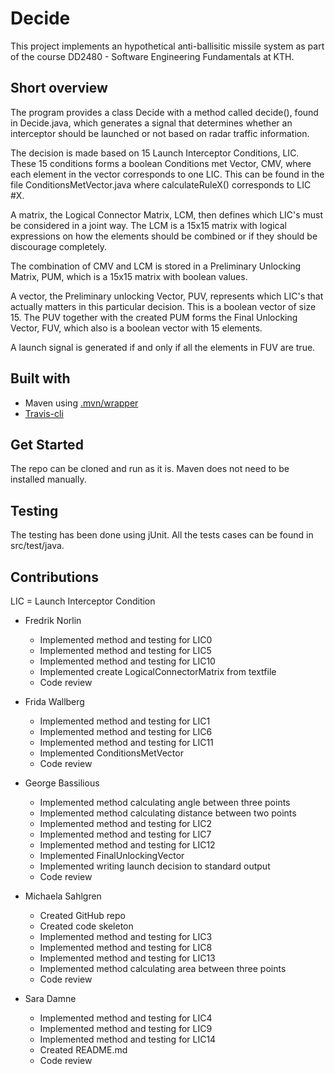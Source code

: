 # Decide
This project implements an hypothetical anti-ballisitic missile system as part of the course DD2480 - Software Engineering Fundamentals at KTH.

## Short overview
The program provides a class Decide with a method called decide(), found in Decide.java, which generates a signal that determines whether an interceptor should be launched or not based on radar traffic information.

The decision is made based on 15 Launch Interceptor Conditions, LIC. These 15 conditions forms a boolean Conditions met Vector, CMV, where each element in the vector corresponds to one LIC. This can be found in the file ConditionsMetVector.java where calculateRuleX() corresponds to LIC #X.

A matrix, the Logical Connector Matrix, LCM, then defines which LIC's must be considered in a joint way. The LCM is a 15x15 matrix with logical expressions on how the elements should be combined or if they should be discourage completely.

The combination of CMV and LCM is stored in a Preliminary Unlocking Matrix, PUM, which is a 15x15 matrix with boolean values.

A vector, the Preliminary unlocking Vector, PUV, represents which LIC's that actually matters in this particular decision. This is a boolean vector of size 15. The PUV together with the created PUM forms the Final Unlocking Vector, FUV, which also is a boolean vector with 15 elements.

A launch signal is generated if and only if all the elements in FUV are true.

## Built with
- Maven using [.mvn/wrapper](https://github.com/junit-team/junit5-samples/tree/r5.7.0/junit5-jupiter-starter-maven)
- [Travis-cli](https://travis-ci.com/ )

## Get Started
The repo can be cloned and run as it is. Maven does not need to be installed manually.

## Testing
The testing has been done using jUnit. All the tests cases can be found in src/test/java.

## Contributions
LIC = Launch Interceptor Condition

- Fredrik Norlin
  - Implemented method and testing for LIC0
  - Implemented method and testing for LIC5
  - Implemented method and testing for LIC10
  - Implemented create LogicalConnectorMatrix from textfile
  - Code review

- Frida Wallberg
  - Implemented method and testing for LIC1
  - Implemented method and testing for LIC6
  - Implemented method and testing for LIC11
  - Implemented ConditionsMetVector
  - Code review

- George Bassilious
  - Implemented method calculating angle between three points
  - Implemented method calculating distance between two points
  - Implemented method and testing for LIC2
  - Implemented method and testing for LIC7
  - Implemented method and testing for LIC12
  - Implemented FinalUnlockingVector
  - Implemented writing launch decision to standard output
  - Code review

- Michaela Sahlgren
  - Created GitHub repo
  - Created code skeleton
  - Implemented method and testing for LIC3
  - Implemented method and testing for LIC8
  - Implemented method and testing for LIC13
  - Implemented method calculating area between three points
  - Code review

- Sara Damne
  - Implemented method and testing for LIC4
  - Implemented method and testing for LIC9
  - Implemented method and testing for LIC14
  - Created README.md
  - Code review
